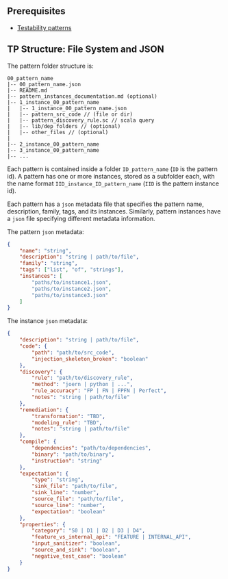## Prerequisites
- [Testability patterns](./Testability-Patterns.md)

## TP Structure: File System and JSON

The pattern folder structure is:

```
00_pattern_name
|-- 00_pattern_name.json
|-- README.md
|-- pattern_instances_documentation.md (optional)
|-- 1_instance_00_pattern_name
|   |-- 1_instance_00_pattern_name.json
|   |-- pattern_src_code // (file or dir)
|   |-- pattern_discovery_rule.sc // scala query
|   |-- lib/dep folders // (optional)
|   |-- other_files // (optional)
|
|-- 2_instance_00_pattern_name
|-- 3_instance_00_pattern_name
|-- ...
```

Each pattern is contained inside a folder `ID_pattern_name` (`ID` is the pattern id). A pattern has one or more instances, stored as a subfolder each, with the name format `IID_instance_ID_pattern_name` (`IID` is the pattern instance id). 

Each pattern has a `json` metadata file that specifies the pattern name, description, family, tags, and its instances. Similarly, pattern instances have a `json` file specifying different metadata information.

The pattern `json` metadata:

```json
{
    "name": "string",
    "description": "string | path/to/file",
    "family": "string",
    "tags": ["list", "of", "strings"],
    "instances": [
        "paths/to/instance1.json",
        "paths/to/instance2.json",
        "paths/to/instance3.json"
    ]
}
```

The instance `json` metadata:

```json
{
    "description": "string | path/to/file",
    "code": {
        "path": "path/to/src_code",
        "injection_skeleton_broken": "boolean"
    },
    "discovery": {
        "rule": "path/to/discovery_rule",
        "method": "joern | python | ...",
        "rule_accuracy": "FP | FN | FPFN | Perfect",
        "notes": "string | path/to/file"
    },
    "remediation": {
        "transformation": "TBD",
        "modeling_rule": "TBD",
        "notes": "string | path/to/file"
    },
    "compile": {
        "dependencies": "path/to/dependencies",
        "binary": "path/to/binary",
        "instruction": "string"
    },
    "expectation": {
        "type": "string",
        "sink_file": "path/to/file",
        "sink_line": "number",
        "source_file": "path/to/file",
        "source_line": "number",
        "expectation": "boolean"
    },
    "properties": {
        "category": "S0 | D1 | D2 | D3 | D4",
        "feature_vs_internal_api": "FEATURE | INTERNAL_API",
        "input_sanitizer": "boolean",
        "source_and_sink": "boolean",
        "negative_test_case": "boolean"
    }
}
```